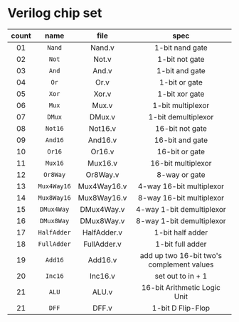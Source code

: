 # Verilog chip set

| count | name | file | spec |
| :--------: | :--------: | :--------: | :--------: |
| 01 | `Nand` | Nand.v | 1-bit nand gate |
| 02 | `Not` | Not.v | 1-bit not gate |
| 03 | `And` | And.v | 1-bit and gate |
| 04 | `Or` | Or.v | 1-bit or gate |
| 05 | `Xor` | Xor.v | 1-bit xor gate |
| 06 | `Mux` | Mux.v | 1-bit multiplexor |
| 07 | `DMux` | DMux.v | 1-bit demultiplexor |
| 08 | `Not16` | Not16.v | 16-bit not gate |
| 09 | `And16` | And16.v | 16-bit and gate |
| 10 | `Or16` | Or16.v | 16-bit or gate |
| 11 | `Mux16` | Mux16.v | 16-bit multiplexor |
| 12 | `Or8Way` | Or8Way.v | 8-way or gate |
| 13 | `Mux4Way16` | Mux4Way16.v | 4-way 16-bit multiplexor |
| 14 | `Mux8Way16` | Mux8Way16.v | 8-way 16-bit multiplexor |
| 15 | `DMux4Way` | DMux4Way.v | 4-way 1-bit demultiplexor |
| 16 | `DMux8Way` | DMux8Way.v | 8-way 1-bit demultiplexor |
| 17 | `HalfAdder` | HalfAdder.v | 1-bit half adder |
| 18 | `FullAdder` | FullAdder.v | 1-bit full adder |
| 19 | `Add16` | Add16.v | add up two 16-bit two's complement values |
| 20 | `Inc16` | Inc16.v | set out to in + 1 |
| 21 | `ALU` | ALU.v | 16-bit Arithmetic Logic Unit |
| 21 | `DFF` | DFF.v | 1-bit D Flip-Flop |